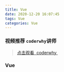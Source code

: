 ```yaml
---
title: Vue
date: 2020-12-20 16:07:45
tags: Vue
categories: Vue
---
```


###   视频推荐 `coderwhy`讲师

> <a href="https://www.bilibili.com/video/BV17j411f74d?from=search&seid=12740683773742747178">点击观看  coderwhy </a>

###   Vue 

